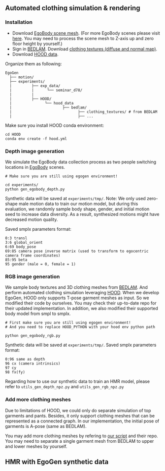 ## Automated clothing simulation & rendering

### Installation

- Download [EgoBody scene mesh](https://polybox.ethz.ch/index.php/s/ivcPIYvsCcCIgs4). (For more EgoBody scenes please visit [here](https://sanweiliti.github.io/egobody/egobody.html). You may need to process the scene mesh to Z-axis up and zero floor height by yourself.)
- Sign in [BEDLAM](https://bedlam.is.tue.mpg.de/index.html). Download [clothing textures (diffuse and normal map)](https://bedlam.is.tue.mpg.de/clothingsim.php).
- Download [HOOD data](https://polybox.ethz.ch/index.php/s/6kbnyuG4HG9wyWg).

Organize them as following:
```
EgoGen
  ├── motion/
  ├── experiments/
  |         ├── exp_data/
  |         |      └── seminar_d78/
  |         |       
  |         ├── HOOD/
  |               └── hood_data
  |                       ├── bedlam/
  |                              ├── clothing_textures/ # from BEDLAM
  |                              ├── ...
```
Make sure you install HOOD conda environment:
```
cd HOOD
conda env create -f hood.yml
```

### Depth image generation

We simulate the EgoBody data collection process as two people switching locations in [EgoBody](https://sanweiliti.github.io/egobody/egobody.html) scenes.

```
# Make sure you are still using egogen environment!

cd experiments/
python gen_egobody_depth.py
```
Synthetic data will be saved at `experiments/tmp/`. Note: We only used zero-shape male motion data to train our motion model, but during this evaluation, we randomly sample body shape, gender, and initial motion seed to increase data diversity. As a result, synthesized motions might have decreased motion quality.

Saved smplx parameters format:
```
0:3 transl
3:6 global_orient
6:69 body_pose
69:85 camera pose inverse matrix (used to transform to egocentric camera frame coordinates)
85:95 beta
95 gender (male = 0, female = 1)
```

### RGB image generation

We sample body textures and 3D clothing meshes from [BEDLAM](https://bedlam.is.tue.mpg.de/). And perform automated clothing simulation leveraging [HOOD](https://dolorousrtur.github.io/hood/). When we develop EgoGen, HOOD only supports T-pose garment meshes as input. So we modified their code by ourselves. You may check their up-to-date repo for their updated implementation. In addition, we also modified their supported body model from smpl to smplx.

```
# First make sure you are still using egogen environment!
# And you need to replace HOOD_PYTHON with your hood env python path

python gen_egobody_rgb.py
```
Synthetic data will be saved at `experiments/tmp/`. Saved smplx parameters format:
```
0:96 same as depth
96 cx (camera intrinsics)
97 cy
98 fx(fy)
```

Regarding how to use our synthetic data to train an HMR model, please refer to `utils_gen_depth_npz.py` and `utils_gen_rgb_npz.py`

### Add more clothing meshes

Due to limitations of HOOD, we could only do separate simulation of top garments and pants. Besides, it only support clothing meshes that can be represented as a connected graph. In our implementation, the initial pose of garments is A-pose (same as BEDLAM).

You may add more clothing meshes by refering to [our script](HOOD/new_clothes.py) and their repo. You may need to separate a single garment mesh from BEDLAM to upper and lower meshes by yourself.

## HMR with EgoGen synthetic data

